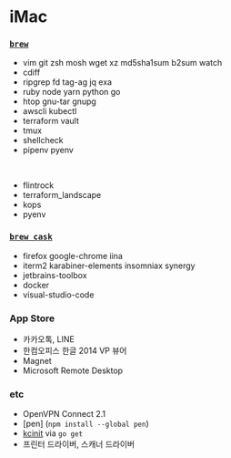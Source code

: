 iMac
========

### [`brew`]
- vim git zsh mosh wget xz md5sha1sum b2sum watch
- cdiff
- ripgrep fd tag-ag jq exa
- ruby node yarn python go
- htop gnu-tar gnupg
- awscli kubectl
- terraform vault
- tmux
- shellcheck
- pipenv pyenv

&nbsp;

- flintrock
- terraform_landscape
- kops
- pyenv

### [`brew cask`]
- firefox google-chrome iina
- iterm2 karabiner-elements insomniax synergy
- jetbrains-toolbox
- docker
- visual-studio-code

### App Store
- 카카오톡, LINE
- 한컴오피스 한글 2014 VP 뷰어
- Magnet
- Microsoft Remote Desktop

### etc
- OpenVPN Connect 2.1
- [pen] (`npm install --global pen`)
- [kcinit] via `go get`
- 프린터 드라이버, 스캐너 드라이버

[`brew`]: http://brew.sh
[`brew cask`]: https://caskroom.github.io/
[kcinit]: https://github.com/keycloak/kcinit
